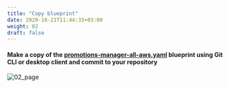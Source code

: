 ```yaml
---
title: "Copy blueprint"
date: 2020-10-21T11:44:33+03:00
weight: 02
draft: false
---
```


#### Make a copy of the [promotions-manager-all-aws.yaml](https://github.com/QualiSystemsLab/aws-workshop-colony/blob/master/blueprints/promotions-manager-all-aws.yaml) blueprint using Git CLI or desktop client and commit to your repository

![02_page](/images/module4/02_page.png)
